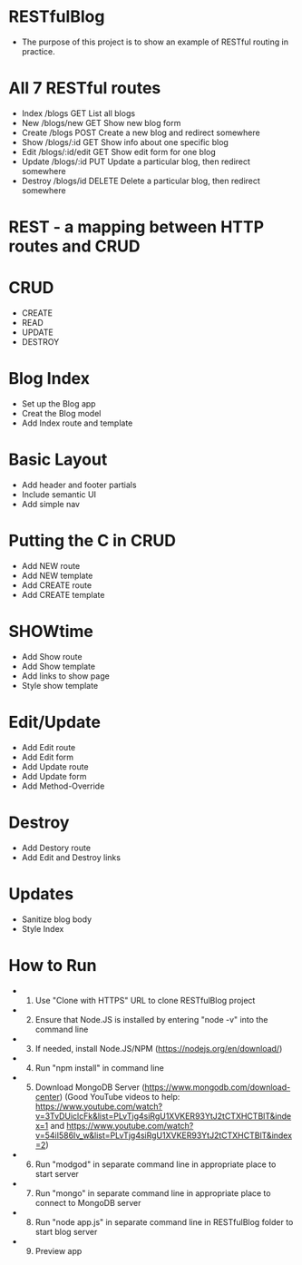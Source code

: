 # RESTfulBlog
* The purpose of this project is to show an example of RESTful routing in practice.

# All 7 RESTful routes
* Index     /blogs           GET    List all blogs
* New       /blogs/new       GET    Show new blog form
* Create    /blogs           POST   Create a new blog and redirect somewhere
* Show      /blogs/:id       GET    Show info about one specific blog
* Edit      /blogs/:id/edit  GET    Show edit form for one blog
* Update    /blogs/:id       PUT    Update a particular blog, then redirect somewhere
* Destroy   /blogs/id        DELETE Delete a particular blog, then redirect somewhere


# REST - a mapping between HTTP routes and CRUD

# CRUD
* CREATE
* READ 
* UPDATE 
* DESTROY

# Blog Index
* Set up the Blog app
* Creat the Blog model
* Add Index route and template

# Basic Layout
* Add header and footer partials
* Include semantic UI
* Add simple nav

# Putting the C in CRUD
* Add NEW route
* Add NEW template
* Add CREATE route
* Add CREATE template

# SHOWtime
* Add Show route
* Add Show template
* Add links to show page
* Style show template

# Edit/Update
* Add Edit route
* Add Edit form
* Add Update route
* Add Update form
* Add Method-Override

# Destroy
* Add Destory route
* Add Edit and Destroy links

# Updates
* Sanitize blog body
* Style Index

# How to Run
* 1. Use "Clone with HTTPS" URL to clone RESTfulBlog project
* 2. Ensure that Node.JS is installed by entering "node -v" into the command line
* 3. If needed, install Node.JS/NPM (https://nodejs.org/en/download/)
* 4. Run "npm install" in command line
* 5. Download MongoDB Server (https://www.mongodb.com/download-center) (Good YouTube videos to help: https://www.youtube.com/watch?v=3TvDUiclcFk&list=PLvTjg4siRgU1XVKER93YtJ2tCTXHCTBlT&index=1 and https://www.youtube.com/watch?v=54iI586Iv_w&list=PLvTjg4siRgU1XVKER93YtJ2tCTXHCTBlT&index=2)
* 6. Run "modgod" in separate command line in appropriate place to start server
* 7. Run "mongo" in separate command line in appropriate place to connect to MongoDB server
* 8. Run "node app.js" in separate command line in RESTfulBlog folder to start blog server
* 9. Preview app